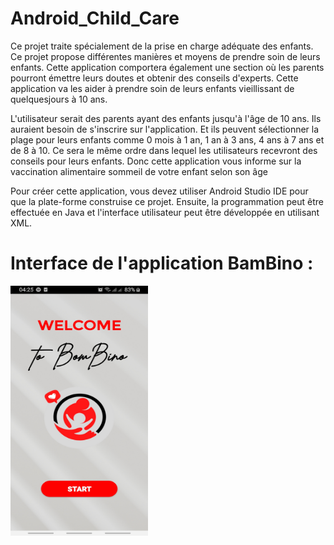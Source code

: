 # Android_Child_Care

Ce projet traite spécialement de la prise en charge adéquate des enfants. Ce projet propose différentes manières et moyens de prendre soin de leurs enfants.
Cette application comportera également une section où les parents pourront émettre leurs doutes et obtenir des conseils d'experts. Cette application va les aider à
prendre soin de leurs enfants vieillissant de quelquesjours à 10 ans.

L'utilisateur serait des parents ayant des enfants jusqu'à l'âge de 10 ans. Ils auraient besoin de s'inscrire sur l'application. Et ils peuvent sélectionner la plage pour leurs enfants comme 0
mois à 1 an, 1 an à 3 ans, 4 ans à 7 ans et de 8 à 10. Ce sera le même ordre dans lequel les utilisateurs recevront des conseils pour leurs enfants. Donc cette application vous informe sur
la vaccination alimentaire sommeil de votre enfant selon son âge

Pour créer cette application, vous devez utiliser Android Studio IDE pour que la plate-forme construise ce projet. Ensuite, la programmation peut être effectuée en Java et l'interface
utilisateur peut être développée en utilisant XML.

# Interface de l'application BamBino :
<img src="app/src/main/res/interface/start.jpg" width="220" height="400">
